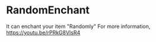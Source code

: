 # RandomEnchant
It can enchant your item "Randomly"
For more information,
https://youtu.be/rPRkG8VIsR4
